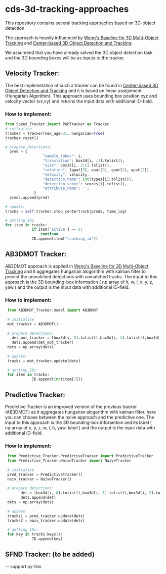 # cds-3d-tracking-approaches
This repository contains several tracking approaches based on 3D-object detection.

The approach is heavily influenced by [Weng's Baseline for 3D Multi-Object Tracking](https://github.com/xinshuoweng/AB3DMOT) and [Center-based 3D Object Detection and Tracking](https://arxiv.org/abs/2006.11275).

We assumend that you have already solved the 3D object detection task and the 3D bounding boxes will be as inputs to the tracker.

## Velocity Tracker:

The best implemetation of such a tracker can be found in [Center-based 3D Object Detection and Tracking](https://arxiv.org/abs/2006.11275) and it is based on linear assignment (Hungarian Algorithm). This approach uses bounding box position xyz and velocity vector (vx,vy) and returns the input data with additional ID-field.

### How to implement: 
 
 ```python
 from Speed_Tracker import PubTracker as Tracker
 # initialize
 tracker = Tracker(max_age=31, hungarian=True)
 tracker.reset()
 
 # prepare detections:
   pred = {
                  "sample_token": i,
                  "translation": box3d[i, :3].tolist(),
                  "size": box3d[i, 3:6].tolist(),
                  "rotation": [quat[3], quat[0], quat[1], quat[2]],
                  "velocity": velocity,
                  "detection_name": int(types[i].tolist()),
                  "detection_score": scores[i].tolist(),
                  "attribute_name": '',
              }
   preds.append(pred)
   
 # update:
 tracks = self.tracker.step_centertrack(preds, time_lag)
 
 # getting IDs
 for item in tracks:                      
             if item['active'] == 0:
                 continue
             ID.append(item["tracking_id"])
 ```


## AB3DMOT Tracker:

AB3DMOT approach is applied in [Weng's Baseline for 3D Multi-Object Tracking](https://github.com/xinshuoweng/AB3DMOT) and it aggregates hungarian alogorithm with kalman filter to predict the unmatched detections with unmatched tracks.
The input to this approach is the 3D bounding-box information ( np.array of  h, w, l, x, y, z, yaw ) and the output is the input data with additional ID-field.

### How to implement:

```python
 from AB3DMOT_Tracker.model import AB3DMOT
 
 # initialize
 mot_tracker = AB3DMOT()
 
 # prepare detections:
   det_mot_tracker = [box3d[i, 5].tolist(),box3d[i, 3].tolist(),box3d[i, 4].tolist(),box3d[i, 0].tolist(),box3d[i, 1].tolist(),box3d[i, 2].tolist(), yaw]
   dets.append(det_mot_tracker)
 dets = np.array(dets)
 
 # update:
 tracks = mot_tracker.update(dets) 
 
 # getting IDs:
 for item in tracks:                     
            ID.append(int(item[7]))  
 ```
 
 
 ## Predictive Tracker:
 
 Predictive Tracker is an improved version of the previous tracker (AB3DMOT) as it aggregates hungarian alogorithm with kalman filter. here you can choose between the naive approach and the predictive one.
The input to this approach is the 3D bounding-box inforamtion and its label ( np.array of x, y, z, w, l, h, yaw, label ) and the output is the input data with additional ID-field.

### How to implement:

```python
 from Predictive_Tracker.PredictiveTracker import PredictiveTracker
 from Predictive_Tracker.NaiveTracker import NaiveTracker
 
 # initialize
 pred_tracker = PredictiveTracker()
 naiv_tracker = NaiveTracker()
 
 # prepare detections:
       det = [box3d[i, 0].tolist(),box3d[i, 1].tolist(),box3d[i, 2].tolist(),box3d[i, 3].tolist(),box3d[i, 4].tolist(),box3d[i, 5].tolist(), yaw, types[i].tolist() ]
       dets.append(det)
 dets = np.array(dets)
 
 # update:
 tracks1 = pred_tracker.update(dets)                                         # use hungarian + kalman with filter speed    
 tracks2 = naiv_tracker.update(dets)   
 
 # getting IDs:
 for key in tracks.keys():                
            ID.append(key)
 ```

 ## SFND Tracker: (to be added)
   -- support py-libs
 
